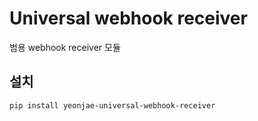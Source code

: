 # Universal webhook receiver

범용 webhook receiver 모듈

## 설치

```bash
pip install yeonjae-universal-webhook-receiver
```
